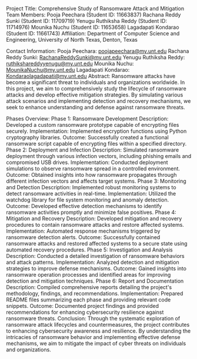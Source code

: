 Project Title: Comprehensive Study of Ransomware Attack and Mitigation
Team Members:
Pooja Peechara (Student ID: 11663837)
Rachana Reddy Sunki (Student ID: 11709719)
Yenugu Ruthiksha Reddy (Student ID: 11714976)
Mounika Nuchu (Student ID: 11653658)
Lagadapati Kondarao (Student ID: 11661743)
Affiliation:
Department of Computer Science and Engineering, University of North Texas, Denton, Texas

Contact Information:
Pooja Peechara: poojapeechara@my.unt.edu
Rachana Reddy Sunki: RachanaReddySunki@my.unt.edu
Yenugu Ruthiksha Reddy: ruthikshareddyyenugu@my.unt.edu
Mounika Nuchu: MounikaNuchu@my.unt.edu
Lagadapati Kondarao: Kondaraolagadapati@my.unt.edu
Abstract:
Ransomware attacks have become a significant threat to individuals and organizations worldwide. In this project, we aim to comprehensively study the lifecycle of ransomware attacks and develop effective mitigation strategies. By simulating various attack scenarios and implementing detection and recovery mechanisms, we seek to enhance understanding and defense against ransomware threats.

Phases Overview:
Phase 1: Ransomware Development
Description: Developed a custom ransomware prototype capable of encrypting files securely.
Implementation: Implemented encryption functions using Python cryptography libraries.
Outcome: Successfully created a functional ransomware script capable of encrypting files within a specified directory.
Phase 2: Deployment and Infection
Description: Simulated ransomware deployment through various infection vectors, including phishing emails and compromised USB drives.
Implementation: Conducted deployment simulations to observe ransomware spread in a controlled environment.
Outcome: Obtained insights into how ransomware propagates through different infection vectors and affects target systems.
Phase 3: Monitoring and Detection
Description: Implemented robust monitoring systems to detect ransomware activities in real-time.
Implementation: Utilized the watchdog library for file system monitoring and anomaly detection.
Outcome: Developed effective detection mechanisms to identify ransomware activities promptly and minimize false positives.
Phase 4: Mitigation and Recovery
Description: Developed mitigation and recovery procedures to contain ransomware attacks and restore affected systems.
Implementation: Automated response mechanisms triggered by ransomware detection alerts.
Outcome: Successfully contained ransomware attacks and restored affected systems to a secure state using automated recovery procedures.
Phase 5: Investigation and Analysis
Description: Conducted a detailed investigation of ransomware behaviors and attack patterns.
Implementation: Analyzed detection and mitigation strategies to improve defense mechanisms.
Outcome: Gained insights into ransomware operation processes and identified areas for improving detection and mitigation techniques.
Phase 6: Report and Documentation
Description: Compiled comprehensive reports detailing the project's methodology, findings, and recommendations.
Implementation: Prepared README files summarizing each phase and providing relevant code snippets.
Outcome: Documented project findings and provided recommendations for enhancing cybersecurity resilience against ransomware threats.
Conclusion:
Through the systematic exploration of ransomware attack lifecycles and countermeasures, the project contributes to enhancing cybersecurity awareness and resilience. By understanding the intricacies of ransomware behavior and implementing effective defense mechanisms, we aim to mitigate the impact of cyber threats on individuals and organizations.
